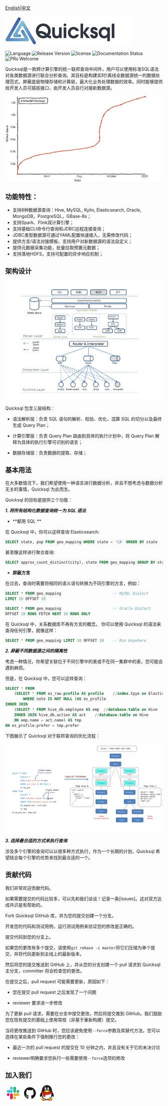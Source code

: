 [English](../index.md)|[中文](./index.md)


![200_200](../images/logo.jpeg)

![Language](https://img.shields.io/github/languages/top/qihoo360/quicksql?style=flat)
![Release Version](https://img.shields.io/github/v/release/Qihoo360/quicksql)
![license](https://img.shields.io/badge/license-MIT-blue.svg?style=flat)
![Documentation Status](https://readthedocs.org/projects/quicksql/badge/?version=latest)
![PRs Welcome](https://img.shields.io/badge/PRs-welcome-brightgreen.svg)

Quicksql是一款跨计算引擎的统一联邦查询中间件，用户可以使用标准SQL语法对各类数据源进行联合分析查询。其目标是构建实时\离线全数据源统一的数据处理范式，屏蔽底层物理存储和计算层，最大化业务处理数据的效率。同时能够提供给开发人员可插拔接口，由开发人员自行对接新数据源。

[![Star-History](../images/star-history.png)](https://star-history.t9t.io/#Qihoo360/Quicksql)

## 功能特性：

- 支持8种数据源查询：Hive, MySQL, Kylin, Elasticsearch, Oracle, MongoDB，PostgreSQL，GBase-8s；
- 支持Spark、Flink双计算引擎；
- 支持基础CLI命令行查询和JDBC远程连接查询；
- JDBC类型数据源可通过YAML配置快速接入，无需修改代码；
- 提供方言/语法对接模板，支持用户对新数据源的语法自定义；
- 提供元数据采集功能，批量拉取预置元数据；
- 支持落地HDFS，支持可配置的异步响应机制；

## 架构设计

![1540973404791](../images/p1.png)

Quicksql 包含三层结构：

- 语法解析层：负责 SQL 语句的解析、校验、优化、混算 SQL 的切分以及最终生成 Query Plan；

- 计算引擎层：负责 Query Plan 路由到具体的执行计划中，将 Query Plan 解释为具体的执行引擎可识别的语言；

- 数据存储层：负责数据的提取、存储；

## 基本用法

在大多数情况下，我们希望使用一种语言进行数据分析，并且不想考虑与数据分析无关的事情，Quicksql 为此而生。

Quicksql 的目标是提供三个功能： 

***1. 将所有结构化数据查询统一为 SQL 语法***

- **都用 SQL **

在 Quicksql 中，你可以这样查询 Elasticsearch:

```sql
SELECT state, pop FROM geo_mapping WHERE state = 'CA' ORDER BY state
```

甚至像这样进行聚合查询:

```sql
SELECT approx_count_distinct(city), state FROM geo_mapping GROUP BY state LIMIT 10
```

- **屏蔽方言**

在过去，查询时需要将相同的语义语句转换为不同引擎的方言，例如：

```sql
SELECT * FROM geo_mapping 						-- MySQL Dialect
LIMIT 10 OFFSET 10 								
```

```sql
SELECT * FROM geo_mapping 						-- Oracle Dialect
OFFSET 10 ROWS FETCH NEXT 10 ROWS ONLY 			
```

在 Quicksql 中，关系数据库不再有方言的概念。 你可以使用 Quicksql 的语法来查询任何引擎，就像这样：

```sql
SELECT * FROM geo_mapping LIMIT 10 OFFSET 10	-- Run Anywhere
```

***2. 屏蔽不同数据源之间的隔离性***

考虑一种情况，你希望关联位于不同引擎中的表或不在同一集群中的表，您可能会遇到麻烦。 

但是，在 Quicksql 中，您可以这样查询：

```sql
SELECT * FROM 
	(SELECT * FROM es_raw.profile AS profile	//index.tpye on Elasticsearch 
		WHERE note IS NOT NULL )AS es_profile
INNER JOIN 
	(SELECT * FROM hive_db.employee AS emp	//database.table on Hive
	INNER JOIN hive_db.action AS act	//database.table on Hive
	ON emp.name = act.name) AS tmp 
ON es_profile.prefer = tmp.prefer
```
下图展示了 Quicksql 对于联邦查询的优化流程：

![1540973404791](../images/p2.png)

***3. 选择最合适的方式来执行查询***

涉及多个引擎的查询可以以很多种方式执行，作为一个长期的计划，Quicksql 希望结合每个引擎的优势来找到最合适的一个。

## 贡献代码

我们非常欢迎贡献代码。

如果需要提交的代码比较多，可以先和我们谈谈！记录一条[Issues]。这对双方达成共识是有帮助的。

Fork Quicksql GitHub 库，并为您的提交创建一个分支。

开发您的代码和测试用例，运行测试用例来验证您的修改是正确的。

提交代码到您的分支上。

如果您的更改有多个提交，请使用`git rebase -i master`将它们压缩为单个提交，并将代码更新到主线上的最新版本。

然后将您的提交推送到 GitHub 上，并从您的分支创建一个 pull 请求到 Quicksql 主分支，committer 将会检查您的更改。

在提交之后，pull request 可能需要更新，原因如下：

- 您在提交 pull request 之后发现了一个问题

- reviewer 要求进一步修改

为了更新 pull 请求，需要在分支中提交更改，然后将提交推到 GitHub。我们鼓励您在现有提交的基础上使用常规（非基于重新构建）提交。

当将更改推送到 GitHub 时，您应该避免使用`--force`参数及其替代方法。您可以选择在某些条件下强制推行您的更改：

- 最近一次的 pull request 的提交在 10 分钟之内，并且没有关于它的未决讨论

- reviewer明确要求您执行一些需要使用`--force`选项的修改

## 加入我们

[![Slack](../images/slack.png)](https://join.slack.com/t/quicksql/shared_invite/enQtODkwMzM0Njc3NTExLWQxNjRlY2M5YTlkMTk4OTM2YzhjMjUxYTUyN2VlNzJlNzQwM2E4YjkxNzA4MDllODg5NWUxNDY4MTMyMzczMWI)
[![Github](../images/github.png)](https://github.com/qihoo360/Quicksql/issues)
[![QQ](../images/qq.png)](https://jq.qq.com/?_wv=1027&k=5782R6F)

